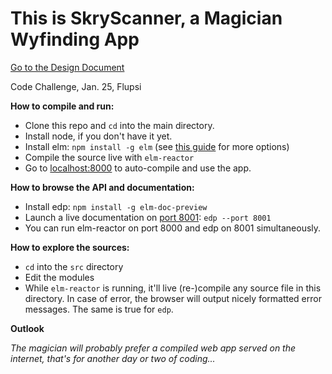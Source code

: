 # This is SkryScanner, a Magician Wyfinding App

[Go to the Design Document](./DESIGN.md)

Code Challenge, Jan. 25, Flupsi


**How to compile and run:**

- Clone this repo and `cd` into the main directory.
- Install node, if you don't have it yet.
- Install elm: `npm install -g elm` (see [this guide](https://guide.elm-lang.org/install/elm.html) for more options)
- Compile the source live with `elm-reactor`
- Go to [localhost:8000](http://localhost:8000/src/Main.elm) to auto-compile and use the app.

**How to browse the API and documentation:**

- Install edp: `npm install -g elm-doc-preview`
- Launch a live documentation on [port 8001](http://localhost:8001/src/Main.elm): `edp --port 8001`
- You can run elm-reactor on port 8000 and edp on 8001 simultaneously.

**How to explore the sources:**

- `cd` into the `src` directory
- Edit the modules
- While `elm-reactor` is running, it'll live (re-)compile any source file in this directory. In case of error, the browser will output nicely formatted error messages. The same is true for `edp`.

**Outlook**

_The magician will probably prefer a compiled web app served on the internet, that's for another day or two of coding..._
